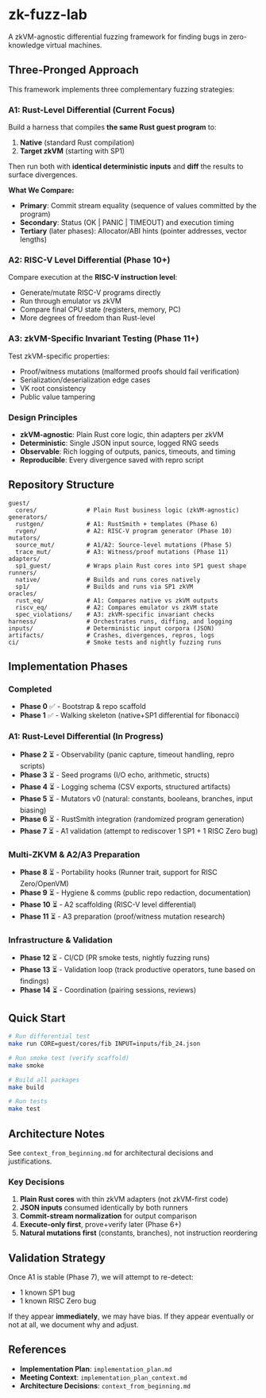 # zk-fuzz-lab

A zkVM-agnostic differential fuzzing framework for finding bugs in zero-knowledge virtual machines.

## Three-Pronged Approach

This framework implements three complementary fuzzing strategies:

### A1: Rust-Level Differential (Current Focus)
Build a harness that compiles **the same Rust guest program** to:
1. **Native** (standard Rust compilation)
2. **Target zkVM** (starting with SP1)

Then run both with **identical deterministic inputs** and **diff** the results to surface divergences.

**What We Compare:**
- **Primary**: Commit stream equality (sequence of values committed by the program)
- **Secondary**: Status (OK | PANIC | TIMEOUT) and execution timing
- **Tertiary** (later phases): Allocator/ABI hints (pointer addresses, vector lengths)

### A2: RISC-V Level Differential (Phase 10+)
Compare execution at the **RISC-V instruction level**:
- Generate/mutate RISC-V programs directly
- Run through emulator vs zkVM
- Compare final CPU state (registers, memory, PC)
- More degrees of freedom than Rust-level

### A3: zkVM-Specific Invariant Testing (Phase 11+)
Test zkVM-specific properties:
- Proof/witness mutations (malformed proofs should fail verification)
- Serialization/deserialization edge cases
- VK root consistency
- Public value tampering

### Design Principles

- **zkVM-agnostic**: Plain Rust core logic, thin adapters per zkVM
- **Deterministic**: Single JSON input source, logged RNG seeds
- **Observable**: Rich logging of outputs, panics, timeouts, and timing
- **Reproducible**: Every divergence saved with repro script

## Repository Structure

```
guest/
  cores/              # Plain Rust business logic (zkVM-agnostic)
generators/
  rustgen/            # A1: RustSmith + templates (Phase 6)
  rvgen/              # A2: RISC-V program generator (Phase 10)
mutators/
  source_mut/         # A1/A2: Source-level mutations (Phase 5)
  trace_mut/          # A3: Witness/proof mutations (Phase 11)
adapters/
  sp1_guest/          # Wraps plain Rust cores into SP1 guest shape
runners/
  native/             # Builds and runs cores natively
  sp1/                # Builds and runs via SP1 zkVM
oracles/
  rust_eq/            # A1: Compares native vs zkVM outputs
  riscv_eq/           # A2: Compares emulator vs zkVM state
  spec_violations/    # A3: zkVM-specific invariant checks
harness/              # Orchestrates runs, diffing, and logging
inputs/               # Deterministic input corpora (JSON)
artifacts/            # Crashes, divergences, repros, logs
ci/                   # Smoke tests and nightly fuzzing runs
```

## Implementation Phases

### Completed
- **Phase 0** ✅ - Bootstrap & repo scaffold
- **Phase 1** ✅ - Walking skeleton (native+SP1 differential for fibonacci)

### A1: Rust-Level Differential (In Progress)
- **Phase 2** ⏳ - Observability (panic capture, timeout handling, repro scripts)
- **Phase 3** ⏳ - Seed programs (I/O echo, arithmetic, structs)
- **Phase 4** ⏳ - Logging schema (CSV exports, structured artifacts)
- **Phase 5** ⏳ - Mutators v0 (natural: constants, booleans, branches, input biasing)
- **Phase 6** ⏳ - RustSmith integration (randomized program generation)
- **Phase 7** ⏳ - A1 validation (attempt to rediscover 1 SP1 + 1 RISC Zero bug)

### Multi-ZKVM & A2/A3 Preparation
- **Phase 8** ⏳ - Portability hooks (Runner trait, support for RISC Zero/OpenVM)
- **Phase 9** ⏳ - Hygiene & comms (public repo redaction, documentation)
- **Phase 10** ⏳ - A2 scaffolding (RISC-V level differential)
- **Phase 11** ⏳ - A3 preparation (proof/witness mutation research)

### Infrastructure & Validation
- **Phase 12** ⏳ - CI/CD (PR smoke tests, nightly fuzzing runs)
- **Phase 13** ⏳ - Validation loop (track productive operators, tune based on findings)
- **Phase 14** ⏳ - Coordination (pairing sessions, reviews)

## Quick Start

```bash
# Run differential test
make run CORE=guest/cores/fib INPUT=inputs/fib_24.json

# Run smoke test (verify scaffold)
make smoke

# Build all packages
make build

# Run tests
make test
```

## Architecture Notes

See `context_from_beginning.md` for architectural decisions and justifications.

### Key Decisions

1. **Plain Rust cores** with thin zkVM adapters (not zkVM-first code)
2. **JSON inputs** consumed identically by both runners
3. **Commit-stream normalization** for output comparison
4. **Execute-only first**, prove+verify later (Phase 6+)
5. **Natural mutations first** (constants, branches), not instruction reordering

## Validation Strategy

Once A1 is stable (Phase 7), we will attempt to re-detect:
- 1 known SP1 bug
- 1 known RISC Zero bug

If they appear **immediately**, we may have bias. If they appear eventually or not at all, we document why and adjust.

## References

- **Implementation Plan**: `implementation_plan.md`
- **Meeting Context**: `implementation_plan_context.md`
- **Architecture Decisions**: `context_from_beginning.md`

